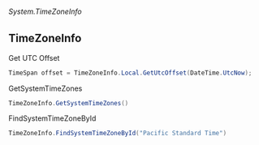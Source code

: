 ###### System.TimeZoneInfo
## TimeZoneInfo

Get UTC Offset
``` csharp
TimeSpan offset = TimeZoneInfo.Local.GetUtcOffset(DateTime.UtcNow);
```

GetSystemTimeZones
``` csharp
TimeZoneInfo.GetSystemTimeZones()
```

FindSystemTimeZoneById
``` csharp
TimeZoneInfo.FindSystemTimeZoneById("Pacific Standard Time")
```
